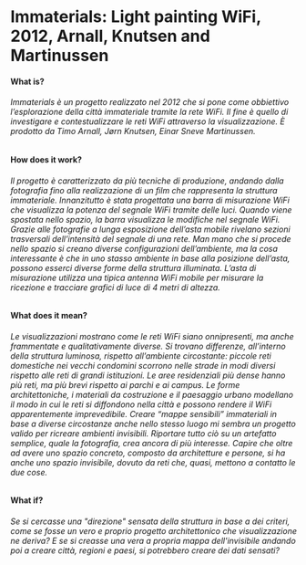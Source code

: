 # Immaterials: Light painting WiFi, 2012, Arnall, Knutsen and Martinussen #

#### What is? ####

###### Immaterials è un progetto realizzato nel 2012 che si pone come obbiettivo l’esplorazione della città immateriale tramite la rete WiFi. Il fine è quello di investigare e contestualizzare le reti WiFi attraverso la visualizzazione. È prodotto da Timo Arnall, Jørn Knutsen, Einar Sneve Martinussen. 

#### How does it work? ####

###### Il progetto è caratterizzato da più tecniche di produzione, andando dalla fotografia fino alla realizzazione di un film che rappresenta la struttura immateriale. Innanzitutto è stata progettata una barra di misurazione WiFi che visualizza la potenza del segnale WiFi tramite delle luci. Quando viene spostata nello spazio, la barra visualizza le modifiche nel segnale WiFi. Grazie alle fotografie a lunga esposizione dell’asta mobile rivelano sezioni trasversali dell’intensità del segnale di una rete. Man mano che si procede nello spazio si creano diverse configurazioni dell’ambiente, ma la cosa interessante è che in uno stasso ambiente in base alla posizione dell’asta, possono esserci diverse forme della struttura illuminata. L’asta di misurazione utilizza una tipica antenna WiFi mobile per misurare la ricezione e tracciare grafici di luce di 4 metri di altezza.

#### What does it mean? ####

###### Le visualizzazioni mostrano come le reti WiFi siano onnipresenti, ma anche frammentate e qualitativamente diverse. Si trovano differenze, all’interno della struttura luminosa, rispetto all’ambiente circostante: piccole reti domestiche nei vecchi condomini scorrono nelle strade in modi diversi rispetto alle reti di grandi istituzioni. Le aree residenziali più dense hanno più reti, ma più brevi rispetto ai parchi e ai campus. Le forme architettoniche, i materiali da costruzione e il paesaggio urbano modellano il modo in cui le reti si diffondono nella città e possono rendere il WiFi apparentemente imprevedibile. Creare “mappe sensibili” immateriali in base a diverse circostanze anche nello stesso luogo mi sembra un progetto valido per ricreare ambienti invisibili. Riportare tutto ciò su un artefatto semplice, quale la fotografia, crea ancora di più interesse. Capire che oltre ad avere uno spazio concreto, composto da architetture e persone, si ha anche uno spazio invisibile, dovuto da reti che, quasi, mettono a contatto le due cose. 

#### What if? ####

###### Se si cercasse una "direzione" sensata della struttura in base a dei criteri, come se fosse un vero e proprio progetto architettonico che visualizzazione ne deriva? E se si creasse una vera a propria mappa dell'invisibile andando poi a creare città, regioni e paesi, si potrebbero creare dei dati sensati?
